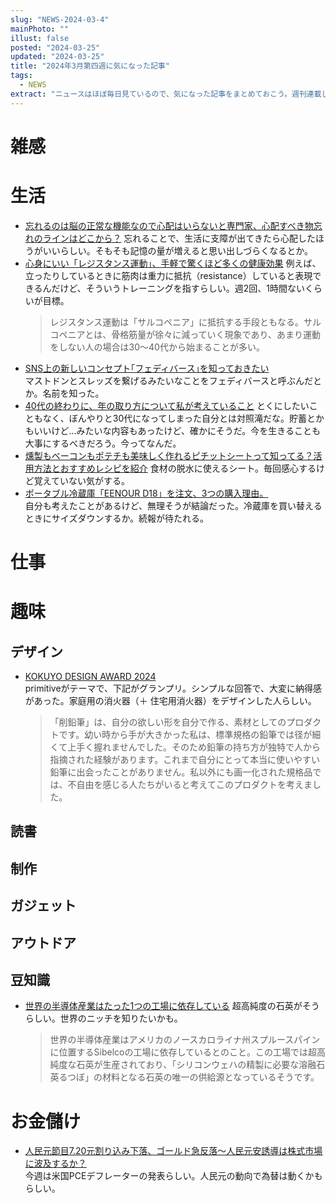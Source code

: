 ```yaml
---
slug: "NEWS-2024-03-4"
mainPhoto: ""
illust: false
posted: "2024-03-25"
updated: "2024-03-25"
title: "2024年3月第四週に気になった記事"
tags:
  - NEWS
extract: "ニュースはほぼ毎日見ているので、気になった記事をまとめておこう。週刊連載したい。"
---
```


# 雑感

# 生活

- [忘れるのは脳の正常な機能なので心配はいらないと専門家、心配すべき物忘れのラインはどこから？](https://gigazine.net/news/20240324-forgetting-normal-function-memory/) 
  忘れることで、生活に支障が出てきたら心配したほうがいいらしい。そもそも記憶の量が増えると思い出しづらくなるとか。
- [心身にいい「レジスタンス運動」、手軽で驚くほど多くの健康効果](https://natgeo.nikkeibp.co.jp/atcl/news/24/032100164/?P=2) 
  例えば、立ったりしているときに筋肉は重力に抵抗（resistance）していると表現できるんだけど、そういうトレーニングを指すらしい。週2回、1時間ないくらいが目標。
  > レジスタンス運動は「サルコペニア」に抵抗する手段ともなる。サルコペニアとは、骨格筋量が徐々に減っていく現象であり、あまり運動をしない人の場合は30〜40代から始まることが多い。
- [SNS上の新しいコンセプト｢フェディバース｣を知っておきたい](https://www.gizmodo.jp/2024/03/what-is-fediverse.html)  
  マストドンとスレッズを繋げるみたいなことをフェディバースと呼ぶんだとか。名前を知った。
- [40代の終わりに、年の取り方について私が考えていること](https://p-shirokuma.hatenadiary.com/entry/20240326/1711452600) 
  とくにしたいこともなく、ぼんやりと30代になってしまった自分とは対照滝だな。貯蓄とかもいいけど…みたいな内容もあったけど、確かにそうだ。今を生きることも大事にするべきだろう。今ってなんだ。
- [燻製もベーコンもポテチも美味しく作れるピチットシートって知ってる？活用方法とおすすめレシピを紹介](https://www.bepal.net/archives/405910) 
  食材の脱水に使えるシート。毎回感心するけど覚えていない気がする。
- [ポータブル冷蔵庫「EENOUR D18」を注文、3つの購入理由。](https://tabkul.com/?p=292775&utm_source=rss&utm_medium=rss&utm_campaign=post-292775)  
  自分も考えたことがあるけど、無理そうが結論だった。冷蔵庫を買い替えるときにサイズダウンするか。続報が待たれる。

# 仕事

# 趣味

## デザイン

- [KOKUYO DESIGN AWARD 2024](https://www.kokuyo.co.jp/award/archive/prizepast/2024.html)  
  primitiveがテーマで、下記がグランプリ。シンプルな回答で、大変に納得感があった。家庭用の消火器（＋ 住宅用消火器）をデザインした人らしい。
  > 「削鉛筆」は、自分の欲しい形を自分で作る、素材としてのプロダクトです。幼い時から手が大きかった私は、標準規格の鉛筆では径が細くて上手く握れませんでした。そのため鉛筆の持ち方が独特で人から指摘された経験があります。これまで自分にとって本当に使いやすい鉛筆に出会ったことがありません。私以外にも画一化された規格品では、不自由を感じる人たちがいると考えてこのプロダクトを考えました。

## 読書

## 制作

## ガジェット

## アウトドア

## 豆知識

- [世界の半導体産業はたった1つの工場に依存している](https://gigazine.net/news/20240326-semiconductor-high-purity-quartz/) 
  超高純度の石英がそうらしい。世界のニッチを知りたいかも。
  > 世界の半導体産業はアメリカのノースカロライナ州スプルースパインに位置するSibelcoの工場に依存しているとのこと。この工場では超高純度な石英が生産されており、「シリコンウェハの精製に必要な溶融石英るつぼ」の材料となる石英の唯一の供給源となっているそうです。

# お金儲け

- [人民元節目7.20元割り込み下落、ゴールド急反落～人民元安誘導は株式市場に波及するか？](http://hiroko.yutaka-shoji.co.jp/2024/03/720.html)  
  今週は米国PCEデフレーターの発表らしい。人民元の動向で為替は動くかもらしい。